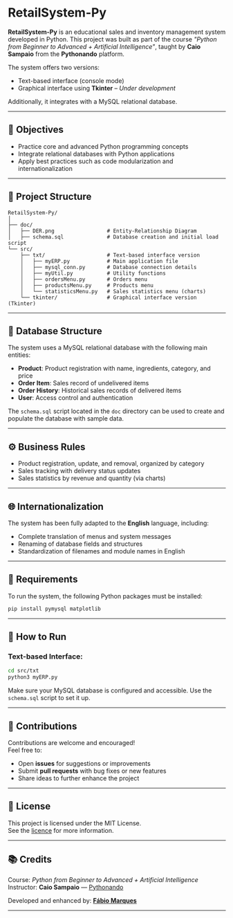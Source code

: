 # RetailSystem-Py

**RetailSystem-Py** is an educational sales and inventory management system developed in Python. This project was built as part of the course *"Python from Beginner to Advanced + Artificial Intelligence"*, taught by **Caio Sampaio** from the **Pythonando** platform.

The system offers two versions:
- Text-based interface (console mode)
- Graphical interface using **Tkinter** – *Under development*

Additionally, it integrates with a MySQL relational database.

---

## 📌 Objectives

- Practice core and advanced Python programming concepts
- Integrate relational databases with Python applications
- Apply best practices such as code modularization and internationalization

---

## 📁 Project Structure

```
RetailSystem-Py/
│
├── doc/
│   ├── DER.png                 # Entity-Relationship Diagram
│   ├── schema.sql              # Database creation and initial load script
└── src/
    ├── txt/                    # Text-based interface version
    │   ├── myERP.py            # Main application file
    │   ├── mysql_conn.py       # Database connection details
    │   ├── myUtil.py           # Utility functions
    │   ├── ordersMenu.py       # Orders menu
    │   ├── productsMenu.py     # Products menu
    │   └── statisticsMenu.py   # Sales statistics menu (charts)
    └── tkinter/                # Graphical interface version (Tkinter)
```

---

## 🧠 Database Structure

The system uses a MySQL relational database with the following main entities:

- **Product**: Product registration with name, ingredients, category, and price
- **Order Item**: Sales record of undelivered items
- **Order History**: Historical sales records of delivered items
- **User**: Access control and authentication

The `schema.sql` script located in the `doc` directory can be used to create and populate the database with sample data.

---

## ⚙️ Business Rules

- Product registration, update, and removal, organized by category
- Sales tracking with delivery status updates
- Sales statistics by revenue and quantity (via charts)

---

## 🌐 Internationalization

The system has been fully adapted to the **English** language, including:
- Complete translation of menus and system messages
- Renaming of database fields and structures
- Standardization of filenames and module names in English

---

## 🧩 Requirements

To run the system, the following Python packages must be installed:

```bash
pip install pymysql matplotlib
```

---

## 🚀 How to Run

### Text-based Interface:

```bash
cd src/txt
python3 myERP.py
```

Make sure your MySQL database is configured and accessible. Use the `schema.sql` script to set it up.

---

## 🤝 Contributions

Contributions are welcome and encouraged!  
Feel free to:

- Open **issues** for suggestions or improvements
- Submit **pull requests** with bug fixes or new features
- Share ideas to further enhance the project

---

## 📄 License

This project is licensed under the MIT License.  
See the [licence](https://github.com/fmarqueseti/RetailSystem-Py?tab=MIT-1-ov-file) for more information.

---

## 📚 Credits

Course: *Python from Beginner to Advanced + Artificial Intelligence*  
Instructor: **Caio Sampaio** — [Pythonando](https://www.pythonando.com.br)

Developed and enhanced by: [**Fábio Marques**](https://www.linkedin.com/in/fmrqs/)

---
